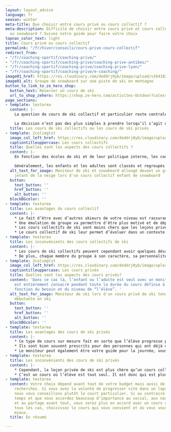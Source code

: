 ```yaml
---
layout: layout_advice
language: fr
season: winter
meta-title: Que choisir entre cours privé ou cours collectif ?
meta-description: Difficile de choisir entre cours privé et cours collectif en ski
  ou snowboard ? Suivez notre guide pour faire votre choix
topnav_color_text: light
title: Cours privé ou cours collectif
permalink: "/fr/hiver/conseils/cours-prive-cours-collectif"
redirect_from:
- "/fr/coaching-sportif/coaching-prive/"
- "/fr/coaching-sportif/coaching-prive/coaching-prive-antibes/"
- "/fr/coaching-sportif/coaching-prive/coaching-prive-lyon/"
- "/fr/coaching-sportif/coaching-prive/e-coaching/"
image01_href: https://res.cloudinary.com/deddrj0yb/image/upload/v1641825160/website/winter/cristina-munteanu-qOFS-GJme60-unsplash_lzh1qe.jpg
image01_alt: Groupe de snowboard sur une piste de ski en montagne
button_to_link_to_ze_hero_shop:
  button_text: Réserver un cours de ski
  url_to_shop_zehero: https://shop.ze-hero.com/activites-Outdoor?calessonstype=all&catypegenderlistsummer=all&calessonsactivitytype=Ski&start-date=12%2F12%2F2021
page_sections:
- template: textarea
  content: |-
    La question de cours de ski collectif et particulier reste centrale pour des parents qui souhaitent mettre leur enfant en cours ou bien pour des adultes qui veulent progresser ou apprendre. Recevoir un enseignement approprié à ses besoins est un élément primordial pour rester en sécurité et améliorer sa technique.

    La décision n’est pas des plus simples à prendre lorsqu’il s’agit de choisir entre cours collectifs ou leçon privée. Comme nous l’expliquerons plus loin, chacun des cours ont leurs propres avantages et inconvénients. Bien qu’ils soient, tous deux, d’excellents moyens de progresser, l’un ou l’autre peut vous être plus adapté en fonction de vos critères de choix, à savoir: votre personnalité, votre budget, vos capacités physiques, la durée de vos vacances et de vos objectifs personnels.
  title: Les cours de ski collectifs ou les cours de ski privés
- template: 2colimgtxt
  image_col_left_href: https://res.cloudinary.com/deddrj0yb/image/upload/v1641825166/website/winter/A2104-190_c9ypfm.jpg
  captiontitleuppercase: Les cours collectifs
  title: Quelles sont les aspects des cours collectifs ?
  content: |-
    En fonction des écoles de ski et de leur politique interne, les cours collectifs en ski peuvent aller de 8 à 12 maximum pour une question de sécurité.

    Généralement, les enfants et les adultes sont classés et regroupés par groupe de niveau. En conséquence, aucun risque de se retrouver avec des personnes bien plus expérimentées ou moins évoluées que soit.
  alt_text_for_image: Moniteur de ski et snowboard allongé devant un groupe d'enfants
    jetant de la neige lors d'un cours collectif enfant de snowboard
  button:
    text_button: ''
    href_button: ''
    alt_button: ''
  blockBGcolor: ''
- template: textarea
  title: Les avantages du cours collectif
  content: |-
    * Le fait d’être avec d’autres skieurs de votre niveau est rassurant et permet d’améliorer le processus d’apprentissage en cours de ski collectif
    * Une émulation de groupe va permettre d'être plus motivé et de dépasser ses limites.
    * Les cours collectifs de ski sont moins chers que les leçons privées de ski.
    * Le cours collectif de ski leur permet d’évoluer dans un contexte ludique. Il permet aussi de progresser en mimant le reste du groupe. Les cours collectifs sont une excellente façon de faire découvrir le ski et de le faire aimer.
- template: textarea
  title: Les inconvénients des cours collectifs de ski
  content: |-
    * Les cours de ski collectifs peuvent cependant avoir quelques désavantages. Entre autre le fait qu’il y a énormément de fréquentation en période de vacances scolaire hivernal. Ce qui augmente le nombre de personne par groupe et diminue l’attention portée sur chaque élève. Par conséquent une progression moins efficace.
    * De plus, chaque membre du groupe à son caractère, sa personnalité et il se peut parfois que certains ne collent pas avec d’autres.
- template: 2colimgtxt
  image_col_left_href: https://res.cloudinary.com/deddrj0yb/image/upload/v1641825166/website/winter/debuter-le-ski-pour-adultes-avec-prosneige-_dou0sp.jpg
  captiontitleuppercase: Les cours privés
  title: Quelles sont les aspects des cours privés?
  content: 'Dans ce cas là, l’enfant ou l’adulte est seul avec un moniteur qui lui
    est entièrement consacré pendant toute la durée du cours définie à l’avance en
    fonction du besoin et du niveau de “l’élève”. '
  alt_text_for_image: Moniteur de ski lors d'un cours privé de ski tenant une femme
    débutante en ski
  button:
    text_button: ''
    href_button: ''
    alt_button: ''
  blockBGcolor: ''
- template: textarea
  title: Les avantages des cours de ski privés
  content: |-
    * Ce type de cours sur mesure fait en sorte que l’élève progresse plus rapidement. Puisque le moniteur lui est entièrement consacré et peut réagir bien plus facilement aux éventuelles erreurs techniques. Ce cours aura un impact plus important sur la progression.
    * Ils sont bien souvent prescrits pour des personnes qui ont déjà un certain niveau de ski et qui veulent s’améliorer sur un aspect en particulier. Il correspond à une progression plus ciblée que le cours collectif de ski classique.
    * Le moniteur peut également être votre guide pour la journée, vous faire découvrir le domaine skiable et ses recoins les plus beaux.
- template: textarea
  title: Les inconvénients des cours de ski privés
  content: |-
    * Cependant, la leçon privée de ski est plus chère qu’un cours collectif du fait que le moniteur soit réservé juste pour vous.
    * C’est un cours où l’élève est tout seul. Il est donc qui est plus basé sur la progression plutôt que sur l’ambiance de groupe etc…
- template: textarea
  content: Votre choix dépend avant tout de votre budget mais aussi de ce que vous
    recherchez. Si vous avez la volonté de progresser vite dans un laps de temps restreint
    nous vous conseillons plutôt le court particulier. Si au contraire vous avez le
    temps et que vous accordez beaucoup d’importance au social, aux nouvelles rencontres
    et au partage avant tout, vous serez plus en accord avec un cours collectif. Dans
    tous les cas, choisissez le cours qui vous convient et où vous vous sentirez au
    mieux.
  title: En résumé

---
```

